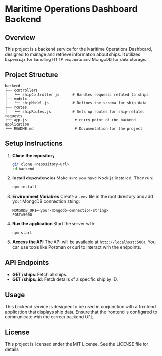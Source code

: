 # Maritime Operations Dashboard Backend

## Overview
This project is a backend service for the Maritime Operations Dashboard, designed to manage and retrieve information about ships. It utilizes Express.js for handling HTTP requests and MongoDB for data storage.

## Project Structure
```
backend
├── controllers
│   └── shipController.js      # Handles requests related to ships
├── models
│   └── shipModel.js           # Defines the schema for ship data
├── routes
│   └── shipRoutes.js          # Sets up routes for ship-related requests
├── app.js                      # Entry point of the backend application
└── README.md                   # Documentation for the project
```

## Setup Instructions

1. **Clone the repository**
   ```bash
   git clone <repository-url>
   cd backend
   ```

2. **Install dependencies**
   Make sure you have Node.js installed. Then run:
   ```bash
   npm install
   ```

3. **Environment Variables**
   Create a `.env` file in the root directory and add your MongoDB connection string:
   ```
   MONGODB_URI=<your-mongodb-connection-string>
   PORT=5000
   ```

4. **Run the application**
   Start the server with:
   ```bash
   npm start
   ```

5. **Access the API**
   The API will be available at `http://localhost:5000`. You can use tools like Postman or curl to interact with the endpoints.

## API Endpoints

- **GET /ships**: Fetch all ships.
- **GET /ships/:id**: Fetch details of a specific ship by ID.

## Usage
This backend service is designed to be used in conjunction with a frontend application that displays ship data. Ensure that the frontend is configured to communicate with the correct backend URL.

## License
This project is licensed under the MIT License. See the LICENSE file for details.
